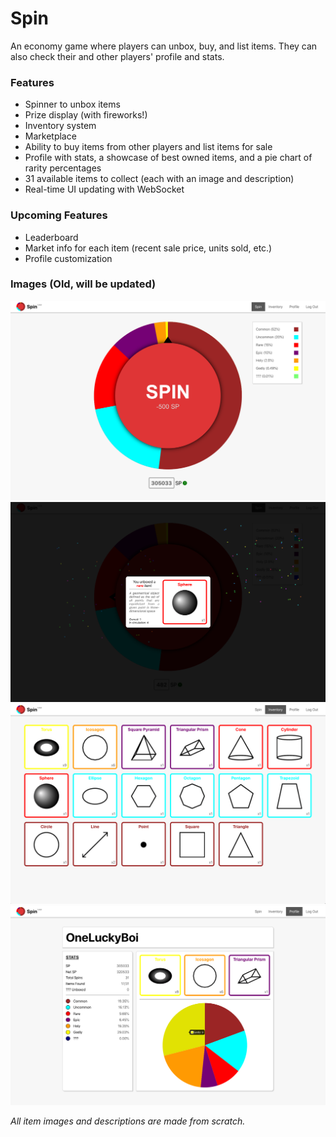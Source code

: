 # Spin

An economy game where players can unbox, buy, and list items. They can also check their and other players' profile and stats. 

### Features
- Spinner to unbox items 
- Prize display (with fireworks!)
- Inventory system
- Marketplace 
- Ability to buy items from other players and list items for sale 
- Profile with stats, a showcase of best owned items, and a pie chart of rarity percentages 
- 31 available items to collect (each with an image and description) 
- Real-time UI updating with WebSocket

### Upcoming Features 
- Leaderboard 
- Market info for each item (recent sale price, units sold, etc.)
- Profile customization 

### Images (Old, will be updated) 
![Spin](project_images/Spin.png "Spin")
![Prize](project_images/Prize.png "Prize")
![Inventory](project_images/Inventory.png "Inventory")
![Profile](project_images/Profile.png "Profile")

*All item images and descriptions are made from scratch.*
